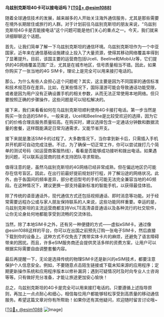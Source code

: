 **乌兹别克斯坦4G卡可以接电话吗？[[TG💪+ @esim1088](https://t.me/s/esim1088)]**

随着全球通信技术的发展，越来越多的人开始关注海外通信服务，尤其是那些需要在境外长期居住或旅行的人群。对于计划前往乌兹别克斯坦的朋友来说，“乌兹别克斯坦4G卡是否能接电话”这个问题可能是他们关心的重点之一。今天，我们就来详细聊聊这个话题。

首先，让我们简单了解一下乌兹别克斯坦的通信环境。乌兹别克斯坦作为一个中亚国家，近年来在通信基础设施建设上投入了大量资源，使得其移动网络覆盖率得到了显著提升。目前，该国主要的运营商包括Ucell、Beeline和MobiUz等，它们提供的4G网络覆盖范围广泛，尤其是在城市地区，信号质量相当不错。因此，如果你购买了一张当地的4G SIM卡，理论上是完全可以用来接打电话的。

那么，为什么有些人会担心这个问题呢？其实，这主要是因为不同国家的通信标准和技术规范存在差异。比如，在某些情况下，国际漫游可能会导致通话功能受限，或者是因为用户没有正确设置手机的相关参数，从而无法正常使用本地网络。但只要按照正确的步骤操作，这些问题是可以轻松解决的。

接下来，我们来看看如何在乌兹别克斯坦顺利使用4G卡接打电话。第一步当然是购买一张合适的SIM卡。一般来说，Ucell和Beeline是比较受欢迎的选择，因为它们的价格合理且服务质量较高。在购买时，建议选择包含一定通话分钟数和数据流量的套餐，这样既能满足日常沟通需求，又能节省开支。

接下来就是激活SIM卡的过程了。大多数情况下，当你拿到新卡后，只需插入手机并开机即可自动完成注册。不过，为了确保一切正常工作，你可以尝试拨打几个简单的测试号码（如运营商客服热线），看看是否能够成功接听和拨出电话。如果遇到问题，可以联系运营商的技术支持团队寻求帮助。

值得注意的是，虽然乌兹别克斯坦的4G网络已经非常成熟，但在偏远地区仍可能存在信号盲区。因此，在出行前最好提前规划好行程，并了解沿途的网络状况。此外，由于各国间的频率差异，部分老旧型号的手机可能无法完全兼容当地的4G频段。在这种情况下，建议更换一部支持最新标准的智能手机，以获得最佳体验。

除了传统的语音通话外，现代通信方式还包括视频通话、即时消息等功能。对于经常需要远程办公或与家人朋友保持联系的人来说，这些功能同样重要。幸运的是，乌兹别克斯坦的主流运营商都支持VoLTE高清语音通话以及各种流行的社交软件，让你无论身处何地都能享受到流畅的交流体验。

当然，除了本地SIM卡之外，还有另一种便捷的方式——虚拟eSIM卡。通过像@esim1088这样的平台，你可以在出国之前预先订购一张电子SIM卡，然后直接下载到你的设备上。这种方式不仅免去了携带实体卡片的麻烦，还避免了语言障碍带来的困扰。而且，许多eSIM服务商还会提供灵活多样的资费方案，让用户可以根据实际需要自由调整套餐内容。

最后再提醒一下，无论是选择传统的物理SIM卡还是新兴的eSIM技术，都要注意保护个人信息安全。例如，不要随意点击陌生链接或下载未知来源的应用程序；定期更新操作系统和应用程序版本以修补漏洞；遇到可疑情况时及时向专业人士咨询等等。只有做好充分准备，才能让旅途更加安心愉快！

总之，乌兹别克斯坦的4G卡是完全可以用来接打电话的。只要遵循上述指导原则，再加上一点点耐心和细心，相信每位用户都能够轻松享受到高质量的移动通信服务。希望这篇文章对你有所帮助！如果你还有其他疑问，欢迎随时留言讨论哦~

[[TG💪+ @esim1088](https://t.me/s/esim1088) ![Image](https://i.postimg.cc/4NQfJmqS/Snipaste-2025-05-13-00-14-12.png)]